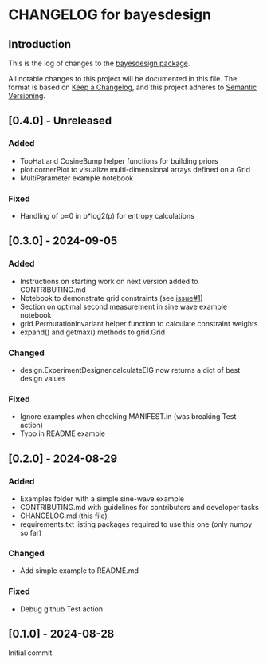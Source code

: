 # CHANGELOG for bayesdesign

## Introduction

This is the log of changes to the [bayesdesign package](https://github.com/dkirkby/bayesdesign).

All notable changes to this project will be documented in this file. The format is based on [Keep a Changelog](https://keepachangelog.com/en/1.1.0/), and this project adheres to [Semantic Versioning](https://semver.org/spec/v2.0.0.html).

## [0.4.0] - Unreleased

### Added

- TopHat and CosineBump helper functions for building priors
- plot.cornerPlot to visualize multi-dimensional arrays defined on a Grid
- MultiParameter example notebook

### Fixed

- Handling of p=0 in p*log2(p) for entropy calculations

## [0.3.0] - 2024-09-05

### Added

- Instructions on starting work on next version added to CONTRIBUTING.md
- Notebook to demonstrate grid constraints (see [issue#1](https://github.com/dkirkby/bayesdesign/issues/1))
- Section on optimal second measurement in sine wave example notebook
- grid.PermutationInvariant helper function to calculate constraint weights
- expand() and getmax() methods to grid.Grid

### Changed

- design.ExperimentDesigner.calculateEIG now returns a dict of best design values

### Fixed

- Ignore examples when checking MANIFEST.in (was breaking Test action)
- Typo in README example

## [0.2.0] - 2024-08-29

### Added

- Examples folder with a simple sine-wave example
- CONTRIBUTING.md with guidelines for contributors and developer tasks
- CHANGELOG.md (this file)
- requirements.txt listing packages required to use this one (only numpy so far)

### Changed

- Add simple example to README.md

### Fixed

- Debug github Test action

## [0.1.0] - 2024-08-28

Initial commit
